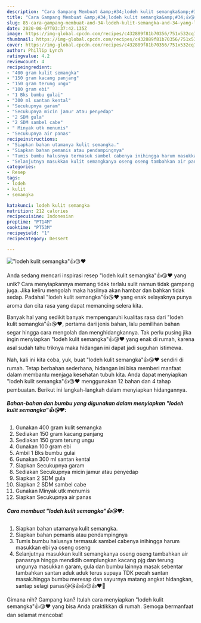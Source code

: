 ```yaml
---
description: "Cara Gampang Membuat &amp;#34;lodeh kulit semangka&amp;#34;👍😘❤️ yang Lezat"
title: "Cara Gampang Membuat &amp;#34;lodeh kulit semangka&amp;#34;👍😘❤️ yang Lezat"
slug: 85-cara-gampang-membuat-and-34-lodeh-kulit-semangka-and-34-yang-lezat
date: 2020-08-07T03:37:42.135Z
image: https://img-global.cpcdn.com/recipes/c432889f81b70356/751x532cq70/lodeh-kulit-semangka👍😘❤️-foto-resep-utama.jpg
thumbnail: https://img-global.cpcdn.com/recipes/c432889f81b70356/751x532cq70/lodeh-kulit-semangka👍😘❤️-foto-resep-utama.jpg
cover: https://img-global.cpcdn.com/recipes/c432889f81b70356/751x532cq70/lodeh-kulit-semangka👍😘❤️-foto-resep-utama.jpg
author: Phillip Lynch
ratingvalue: 4.2
reviewcount: 4
recipeingredient:
- "400 gram kulit semangka"
- "150 gram kacang panjang"
- "150 gram terung ungu"
- "100 gram ebi"
- "1 Bks bumbu gulai"
- "300 ml santan kental"
- "Secukupnya garam"
- "Secukupnya micin jamur atau penyedap"
- "2 SDM gula"
- "2 SDM sambel cabe"
- " Minyak utk menumis"
- "Secukupnya air panas"
recipeinstructions:
- "Siapkan bahan utamanya kulit semangka."
- "Siapkan bahan pemanis atau pendampingnya"
- "Tumis bumbu halusnya termasuk sambel cabenya inihingga harum masukkan ebi ya oseng oseng"
- "Selanjutnya masukkan kulit semangkanya oseng oseng tambahkan air panasnya hingga mendidih cemplungkan kacang pjg dan terung ungunya masukkan garam, gula dan bumbu lainnya masak sebentar tambahkan santan aduk aduk terus supaya TDK pecah santan masak.hingga bumbu meresap dan sayurnya matang angkat hidangkan, santap selagi panas😘😘👍👍😍👍❤️🙏"
categories:
- Resep
tags:
- lodeh
- kulit
- semangka

katakunci: lodeh kulit semangka 
nutrition: 212 calories
recipecuisine: Indonesian
preptime: "PT14M"
cooktime: "PT53M"
recipeyield: "1"
recipecategory: Dessert

---
```



![&#34;lodeh kulit semangka&#34;👍😘❤️](https://img-global.cpcdn.com/recipes/c432889f81b70356/751x532cq70/lodeh-kulit-semangka👍😘❤️-foto-resep-utama.jpg)

Anda sedang mencari inspirasi resep &#34;lodeh kulit semangka&#34;👍😘❤️ yang unik? Cara menyiapkannya memang tidak terlalu sulit namun tidak gampang juga. Jika keliru mengolah maka hasilnya akan hambar dan bahkan tidak sedap. Padahal &#34;lodeh kulit semangka&#34;👍😘❤️ yang enak selayaknya punya aroma dan cita rasa yang dapat memancing selera kita.



Banyak hal yang sedikit banyak mempengaruhi kualitas rasa dari &#34;lodeh kulit semangka&#34;👍😘❤️, pertama dari jenis bahan, lalu pemilihan bahan segar hingga cara mengolah dan menghidangkannya. Tak perlu pusing jika ingin menyiapkan &#34;lodeh kulit semangka&#34;👍😘❤️ yang enak di rumah, karena asal sudah tahu triknya maka hidangan ini dapat jadi suguhan istimewa.


Nah, kali ini kita coba, yuk, buat &#34;lodeh kulit semangka&#34;👍😘❤️ sendiri di rumah. Tetap berbahan sederhana, hidangan ini bisa memberi manfaat dalam membantu menjaga kesehatan tubuh kita. Anda dapat menyiapkan &#34;lodeh kulit semangka&#34;👍😘❤️ menggunakan 12 bahan dan 4 tahap pembuatan. Berikut ini langkah-langkah dalam menyiapkan hidangannya.

<!--inarticleads1-->

##### Bahan-bahan dan bumbu yang digunakan dalam menyiapkan &#34;lodeh kulit semangka&#34;👍😘❤️:

1. Gunakan 400 gram kulit semangka
1. Sediakan 150 gram kacang panjang
1. Sediakan 150 gram terung ungu
1. Gunakan 100 gram ebi
1. Ambil 1 Bks bumbu gulai
1. Gunakan 300 ml santan kental
1. Siapkan Secukupnya garam
1. Sediakan Secukupnya micin jamur atau penyedap
1. Siapkan 2 SDM gula
1. Siapkan 2 SDM sambel cabe
1. Gunakan  Minyak utk menumis
1. Siapkan Secukupnya air panas




<!--inarticleads2-->

##### Cara membuat &#34;lodeh kulit semangka&#34;👍😘❤️:

1. Siapkan bahan utamanya kulit semangka.
1. Siapkan bahan pemanis atau pendampingnya
1. Tumis bumbu halusnya termasuk sambel cabenya inihingga harum masukkan ebi ya oseng oseng
1. Selanjutnya masukkan kulit semangkanya oseng oseng tambahkan air panasnya hingga mendidih cemplungkan kacang pjg dan terung ungunya masukkan garam, gula dan bumbu lainnya masak sebentar tambahkan santan aduk aduk terus supaya TDK pecah santan masak.hingga bumbu meresap dan sayurnya matang angkat hidangkan, santap selagi panas😘😘👍👍😍👍❤️🙏




Gimana nih? Gampang kan? Itulah cara menyiapkan &#34;lodeh kulit semangka&#34;👍😘❤️ yang bisa Anda praktikkan di rumah. Semoga bermanfaat dan selamat mencoba!
